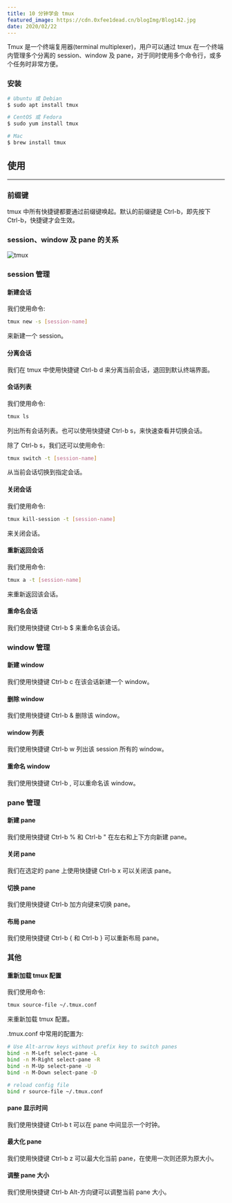 ```yaml
---
title: 10 分钟学会 tmux
featured_image: https://cdn.0xfee1dead.cn/blogImg/Blog142.jpg
date: 2020/02/22
---
```


Tmux 是一个终端复用器(terminal multiplexer)，用户可以通过 tmux 在一个终端内管理多个分离的 session、window 及 pane，对于同时使用多个命令行，或多个任务时非常方便。

### 安装
``` sh
# Ubuntu 或 Debian
$ sudo apt install tmux

# CentOS 或 Fedora
$ sudo yum install tmux

# Mac
$ brew install tmux
```

## 使用
***  
### 前缀键
tmux 中所有快捷键都要通过前缀键唤起。默认的前缀键是 Ctrl-b，即先按下 Ctrl-b，快捷键才会生效。

### session、window 及 pane 的关系
<img src="https://cdn.0xfee1dead.cn/contentImg/tmux/tmux.svg" alt="tmux">

### session 管理
#### 新建会话
我们使用命令: 
``` sh
tmux new -s [session-name]
```

来新建一个 session。

#### 分离会话
我们在 tmux 中使用快捷键 Ctrl-b d 来分离当前会话，退回到默认终端界面。

#### 会话列表
我们使用命令: 
``` sh
tmux ls
```

列出所有会话列表。也可以使用快捷键 Ctrl-b s，来快速查看并切换会话。

除了 Ctrl-b s，我们还可以使用命令: 
``` sh
tmux switch -t [session-name]
```

从当前会话切换到指定会话。

#### 关闭会话
我们使用命令: 
``` sh
tmux kill-session -t [session-name]
```

来关闭会话。

#### 重新返回会话
我们使用命令: 
``` sh
tmux a -t [session-name]
```

来重新返回该会话。

#### 重命名会话
我们使用快捷键 Ctrl-b $ 来重命名该会话。

### window 管理
#### 新建 window
我们使用快捷键 Ctrl-b c 在该会话新建一个 window。

#### 删除 window
我们使用快捷键 Ctrl-b & 删除该 window。

#### window 列表
我们使用快捷键 Ctrl-b w 列出该 session 所有的 window。

#### 重命名 window
我们使用快捷键 Ctrl-b , 可以重命名该 window。

### pane 管理
#### 新建 pane
我们使用快捷键 Ctrl-b % 和 Ctrl-b " 在左右和上下方向新建 pane。

#### 关闭 pane
我们在选定的 pane 上使用快捷键 Ctrl-b x 可以关闭该 pane。

#### 切换 pane
我们使用快捷键 Ctrl-b 加方向键来切换 pane。

#### 布局 pane
我们使用快捷键 Ctrl-b { 和 Ctrl-b } 可以重新布局 pane。

### 其他
#### 重新加载 tmux 配置
我们使用命令: 
``` sh
tmux source-file ~/.tmux.conf
```

来重新加载 tmux 配置。

.tmux.conf 中常用的配置为: 
``` sh
# Use Alt-arrow keys without prefix key to switch panes
bind -n M-Left select-pane -L
bind -n M-Right select-pane -R
bind -n M-Up select-pane -U
bind -n M-Down select-pane -D

# reload config file
bind r source-file ~/.tmux.conf
```

#### pane 显示时间
我们使用快捷键 Ctrl-b t 可以在 pane 中间显示一个时钟。

#### 最大化 pane
我们使用快捷键 Ctrl-b z 可以最大化当前 pane，在使用一次则还原为原大小。

#### 调整 pane 大小
我们使用快捷键 Ctrl-b Alt-方向键可以调整当前 pane 大小。
